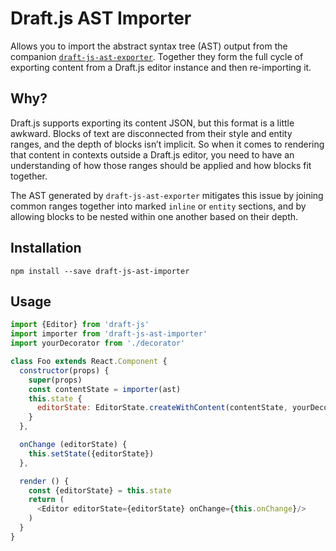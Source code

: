 # Draft.js AST Importer

Allows you to import the abstract syntax tree (AST) output from the companion [`draft-js-ast-exporter`](https://github.com/icelab/draft-js-ast-exporter). Together they form the full cycle of exporting content from a Draft.js editor instance and then re-importing it.

## Why?

Draft.js supports exporting its content JSON, but this format is a little awkward. Blocks of text are disconnected from their style and entity ranges, and the depth of blocks isn’t implicit. So when it comes to rendering that content in contexts outside a Draft.js editor, you need to have an understanding of how those ranges should be applied and how blocks fit together.

The AST generated by `draft-js-ast-exporter` mitigates this issue by joining common ranges together into marked `inline` or `entity` sections, and by allowing blocks to be nested within one another based on their depth.

## Installation

```
npm install --save draft-js-ast-importer
```

## Usage

```js
import {Editor} from 'draft-js'
import importer from 'draft-js-ast-importer'
import yourDecorator from './decorator'

class Foo extends React.Component {
  constructor(props) {
    super(props)
    const contentState = importer(ast)
    this.state {
      editorState: EditorState.createWithContent(contentState, yourDecorator)
    }
  },

  onChange (editorState) {
    this.setState({editorState})
  },

  render () {
    const {editorState} = this.state
    return (
      <Editor editorState={editorState} onChange={this.onChange}/>
    )
  }
}
```
